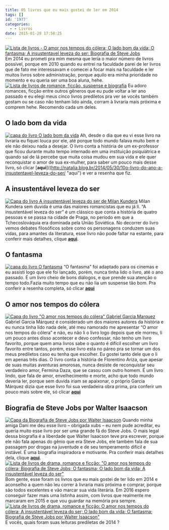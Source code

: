 ```yaml
---
title: 05 livros que eu mais gostei de ler em 2014
tags: []
id: '1977'
categories:
  - - Livros
date: 2015-01-28 17:58:25
---
```


[![Lista de livros - O amor nos tempos do cólera; O lado bom da vida; O fantasma; A insustentavel leveza do ser; Biografia de Steve Jobs](/images/2015/01/DSCN0174.jpg)](/images/2015/01/DSCN0174.jpg) Em 2014 eu prometi pra mim mesma que leria o maior número de livros possível, porque em 2010 quando eu entrei na faculdade parei de ler livros que de fato me interessavam e comecei a focar mais na faculdade e ler muitos livros sobre administração, porque aquilo era minha prioridade no momento e eu queria ser uma boa aluna, hehe. [![Lista de livros de romance, ficção, suspense e  biografia](/images/2015/01/DSCN0167.jpg)](/images/2015/01/DSCN0167.jpg) Eu adoro romances, ficção entre outros gêneros que eu pude voltar a ler ano passado e eu elegi meus cinco livros prediletos pra ver se vocês também gostam ou se caso não tenham lido ainda, corram à livraria mais próxima e comprem hehe. Recomendo cada um deles.

## **O lado bom da vida**

[![capa do livro O lado bom da vida](/images/2015/01/DSCN0158.jpg)](/images/2015/01/DSCN0158.jpg) Ah, desde o dia que eu vi esse livro na livraria eu fiquei louca por ele, até porque todo mundo falava muito bem e ele não deixou nada a desejar. O livro conta a história de um ex-professor que ficou durante muito tempo internado em uma instituição psiquiátrica e quando sai de lá percebe que muita coisa mudou em sua vida e ele quer reconquistar o amor de sua ex-mulher, para saber um pouco mais desse livro, só clicar [**aqui**]((http://natalia.blog.br/2014/05/30/10o-livro-do-ano-a-insustentavel-leveza-do-ser/ "aqui") e ver a resenha que fiz.

## **A insustentável leveza do ser**

[![Capa do livro A insustentável leveza do ser de Milan Kundera](/images/2015/01/DSCN0156.jpg)](/images/2015/01/DSCN0156.jpg) Milan Kundera sem duvida é uma das maiores romancistas que eu já li. “A insustentável leveza do ser” é um clássico que conta a história de quatro pessoas e se passa na cidade de Praga, no período em que a Tchecoslováquia era dominada pela União Soviética. No decorrer do livro vemos debates filosóficos sobre como os personagens conduzem suas vidas, para amantes da literatura, esse livro não pode faltar na estante, para conferir mais detalhes, clique [**aqui**](http://natalia.blog.br/2014/05/30/10o-livro-do-ano-a-insustentavel-leveza-do-ser/ "aqui").

## **O fantasma**

[![capa do livro O fantasma ](/images/2015/01/DSCN0159.jpg)](/images/2015/01/DSCN0159.jpg) “O fantasma” foi adaptado para os cinemas e eu assisti logo que ele foi lançado, porém, nunca tinha lido o livro, até o ano passado. É um livro cheio de bons diálogos, e que prende sua atenção o tempo todo.Fazia muito tempo que eu não lia um suspense tão bom. Pra conferir a resenha completa, só clicar [**aqui**](http://natalia.blog.br/2014/05/13/8o-livro-do-ano-o-fantasma/ "aqui")

## **O amor nos tempos do cólera**

[![Capa do livro "O amor nos tempos do cólera" Gabriel Garcia Marquez](/images/2015/01/DSCN0157.jpg)](/images/2015/01/DSCN0157.jpg) Gabriel Garcia Márquez é considerado um dos maiores autores da história e eu nunca tinha lido nada dele, até meu namorado me apresentar “O amor nos tempos do cólera” e não, eu não li o livro logo depois que ele morreu, li um pouco antes disso acontecer e devo confessar, não tenho um livro favorito, porque quem ama livros sabe o quanto é difícil escolher um livro favorito entre tantos, porém, esse livro esta no páreo pra se tornar um dos meus prediletos caso eu tenha que escolher. Eu gostei tanto dele que o li em apenas três dias. O livro conta a história de Florentino Ariza, que apesar de suas muitas aventuras amorosas, nunca desiste de reconquistar seu verdadeiro amor, Fermina Daza, que se casou com outro homem. É um livro lindo, que fala de amor, envelhecimento e morte, acho que todo mundo deveria ler, porque sem duvida iriam se apaixonar, o próprio Garcia Márquez dizia que esse livro foi sua verdadeira obra prima, pra conferir um pouco mais sobre ele, só clicar [**aqui**](http://natalia.blog.br/2014/03/04/4o-livro-do-ano-o-amor-nos-tempos-do-colera/ "aqui")

## **Biografia de Steve Jobs por Walter Isaacson**

[![Capa da Biografia de Steve Jobs por Walter Isaacson ](/images/2015/01/DSCN0161.jpg)](/images/2015/01/DSCN0161.jpg) Quando minha amiga Dani me deu esse livro – obrigada xubs – eu nem pude acreditar, eu queria muito esse livro por ser uma grande fã do Steve Jobs. O mais legal dessa biografia é a liberdade que Walter Isaacson teve pra escrever, porque ele não fala apenas do gênio que era Steve Jobs, ele também fala de sua passagem por drogas na juventude e de seu temperamento difícil e instável. É uma biografia inspiradora e motivante. Pra conferir mais detalhes dela, clique [**aqui**](http://natalia.blog.br/2014/02/15/2o-livro-do-ano-biografia-do-steve-jobs-por-walter-isaacson/ "aqui"). [![Lista de livros de drama, romance e ficção: "O amor nos tempos do cólera; Biografia de Steve Jobs; O fantasma; O lado bom da vida; A insustentável leveza do ser"](/images/2015/01/DSCN0155.jpg)](/images/2015/01/DSCN0155.jpg) Bom gente, esse foram os livros que eu mais gostei de ter lido em 2014 e aconselho a quem não leu correr à livraria mais próxima e comprar, porque são todos excelentes e vão marcar sua vida literária. Em 2016 espero conseguir fazer mais uma listinha assim, com livros que realmente me marcaram em 2015 e que vou guardar na memória pra sempre. [![Lista de livros de drama, romance e ficção: O amor nos tempos do cólera; A insustentável leveza do ser; O lado bom da vida; O fantasma; Biografia de Steve Jobs por Walter Isaacson"](/images/2015/01/DSCN0173.jpg)](/images/2015/01/DSCN0173.jpg) E vocês, quais foram suas leituras prediletas de 2014 ?
